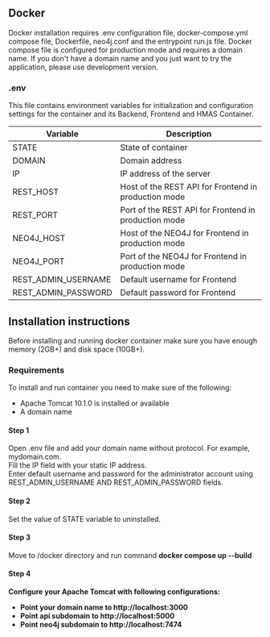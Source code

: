 ## Docker

Docker installation requires .env configuration file, docker-compose.yml compose file, Dockerfile, neo4j.conf and the entrypoint run.js file. Docker compose file is configured for production mode and requires a domain name. If you don't have a domain name and you just want to try the application, please use development version. 

### .env

This file contains environment variables for initialization and configuration settings for the container and its Backend, Frontend and HMAS Container.

| Variable   | Description                                                              |
|--------|-------------------------------------------------------------------------|
| STATE |   State of container     || installed or uninstalled                                                                 |
| DOMAIN | Domain address || Default is localhost |
| IP | IP address of the server || Default is localhost |
| REST_HOST  | Host of the REST API for Frontend in production mode |
| REST_PORT | Port of the REST API for Frontend in production mode |
| NEO4J_HOST | Host of the NEO4J for Frontend in production mode |
| NEO4J_PORT | Port of the NEO4J for Frontend in production mode |
| REST_ADMIN_USERNAME | Default username for Frontend |
| REST_ADMIN_PASSWORD | Default password for Frontend |


## Installation instructions

Before installing and running docker container make sure you have enough memory (2GB+) and disk space (10GB+). <br/>

### Requirements

To install and run container you need to make sure of the following:

* Apache Tomcat 10.1.0 is installed or available 
* A domain name

#### Step 1
Open .env file and add your domain name without protocol. For example, mydomain.com. <br>Fill the IP field with your static IP address.<br>Enter default username and password for the administrator account using REST_ADMIN_USERNAME AND REST_ADMIN_PASSWORD fields. 

#### Step 2
Set the value of STATE variable to uninstalled. 

#### Step 3
Move to /docker directory and run command <b>docker compose up --build<b/>

#### Step 4
Configure your Apache Tomcat with following configurations:
  - Point your domain name to http://localhost:3000
  - Point api subdomain to http://localhost:5000
  - Point neo4j subdomain to http://localhost:7474
